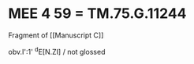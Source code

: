 # MEE 4 59 = TM.75.G.11244

Fragment of [[Manuscript C]]

obv.I':1'   <sup>d</sup>E[N.ZI] / not glossed